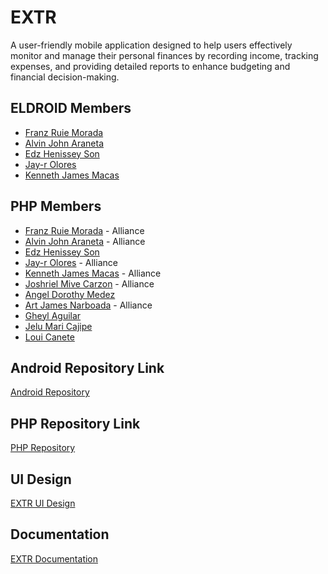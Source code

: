 # EXTR
 A user-friendly mobile application designed to help users effectively monitor and manage their personal finances by recording income, tracking expenses, and providing detailed reports to enhance budgeting and financial decision-making.

## ELDROID Members
- [Franz Ruie Morada](https://www.github.com/UnusualRuWei)
- [Alvin John Araneta](https://www.github.com/ajiwnl)
- [Edz Henissey Son](https://www.github.com/edzzson)
- [Jay-r Olores](https://github.com/jayr-olores)
- [Kenneth James Macas](https://github.com/soliken1)

## PHP Members
- [Franz Ruie Morada](https://www.github.com/UnusualRuWei) - Alliance
- [Alvin John Araneta](https://www.github.com/ajiwnl) - Alliance
- [Edz Henissey Son](https://www.github.com/edzzson) 
- [Jay-r Olores](https://github.com/jayr-olores) - Alliance
- [Kenneth James Macas](https://github.com/soliken1) - Alliance
- [Joshriel Mive Carzon]() - Alliance
- [Angel Dorothy Medez]()
- [Art James Narboada]() - Alliance
- [Gheyl Aguilar]()
- [Jelu Mari Cajipe]()
- [Loui Canete]()

## Android Repository Link
[Android Repository](https://github.com/ajiwnl/ELDROID_EXTR_730FRI)

## PHP Repository Link
[PHP Repository]()

## UI Design
[EXTR UI Design](https://www.figma.com/design/mmyOXxq06WnneADJIHGHWI/Expense-Tracker-Mobile?node-id=0-1&t=75P8iLZ9YfnCpkOZ-1)

## Documentation
[EXTR Documentation](https://docs.google.com/document/d/13_XFvjMy-EvWEGbCuuIFWNnsSVNGCSdF-5YcDfk65iY/edit?usp=sharing)
